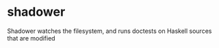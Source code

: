 shadower
========

Shadower watches the filesystem, and runs doctests on Haskell sources that are modified
